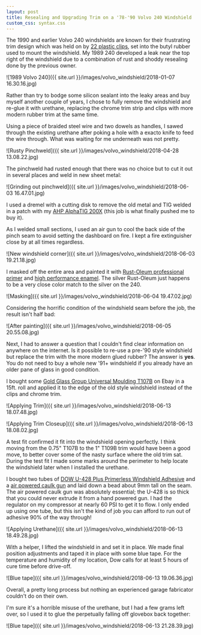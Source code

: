 ```yaml
---
layout: post
title: Resealing and Upgrading Trim on a '78-'90 Volvo 240 Windshield
custom_css: syntax.css
---
```

The 1990 and earlier Volvo 240 windshields are known for their frustrating trim design which was held on 
by [22 plastic clips](https://www.volvopartswebstore.com/products/Volvo/240/Clip-kit-Genuine-Classic-Part/1113962/270148.html), 
set into the butyl rubber used to mount the windshield. My 1989 240 developed a leak near the top right of the 
windshield due to a combination of rust and shoddy resealing done by the previous owner. 

![1989 Volvo 240]({{ site.url }}/images/volvo_windshield/2018-01-07 16.30.16.jpg)

Rather than try to bodge some silicon sealant into the leaky areas and buy myself another couple of years, I chose to fully remove the windshield and 
re-glue it with urethane, replacing the chrome trim strip and clips with more modern rubber trim at the same time. 

Using a piece of braided steel wire and two dowels as handles, I sawed through the existing urethane after poking a hole with a exacto knife to feed the wire through.
What was waiting for me underneath was not pretty.

![Rusty Pinchweld]({{ site.url }}/images/volvo_windshield/2018-04-28 13.08.22.jpg)

The pinchweld had rusted enough that there was no choice but to cut it out in several places and weld in new sheet metal:

![Grinding out pinchweld]({{ site.url }}/images/volvo_windshield/2018-06-03 16.47.01.jpg)

I used a dremel with a cutting disk to remove the old metal and TIG welded in a patch with my [AHP AlphaTIG 200X](https://amzn.to/2ya1l1F) (this job is what finally pushed me to buy it).

As I welded small sections, I used an air gun to cool the back side of the pinch seam to avoid setting the dashboard on fire. I kept a fire
extinguisher close by at all times regardless.

![New windshield corner]({{ site.url }}/images/volvo_windshield/2018-06-03 19.21.18.jpg)

I masked off the entire area and painted it with [Rust-Oleum professional primer](https://amzn.to/2JH2C1r) and [high performance enamel](https://www.walmart.com/ip/Rust-Oleum-Professional-High-Performance-Enamel-Spray/35031494). 
The silver Rust-Oleum just happens to be a very close color match to the silver on the 240.

![Masking]({{ site.url }}/images/volvo_windshield/2018-06-04 19.47.02.jpg)

Considering the horrific condition of the windshield seam before the job, the result isn't half bad:

![After painting]({{ site.url }}/images/volvo_windshield/2018-06-05 20.55.08.jpg)

Next, I had to answer a question that I couldn't find clear information on anywhere on the internet. Is it possible to re-use a pre-'90 style windshield 
but replace the trim with the more modern glued rubber? The answer is **yes**. 
You do not need to buy a whole new '91+ windshield if you already have an older pane of glass in good condition.

I bought some [Gold Glass Group Universal Moulding T107B](http://www.gggcorp.com/Universal_Mouldings.html#OriginalT) 
on Ebay in a 15ft. roll and applied it to the edge of the old style windshield instead of the clips and chrome trim. 

![Applying Trim]({{ site.url }}/images/volvo_windshield/2018-06-13 18.07.48.jpg)

![Applying Trim Closeup]({{ site.url }}/images/volvo_windshield/2018-06-13 18.08.02.jpg)

A test fit confirmed it fit into the windshield opening perfectly. I think moving from the 0.75" T107B to the 1" T109B trim would have been a good move, to better
cover some of the nasty surface where the old trim sat. During the test fit I made some marks around the perimeter to help locate the 
windshield later when I installed the urethane.

I bought two tubes of [DOW U-428 Plus Primerless Windshield Adhesive](https://amzn.to/2HLgUfO) and a [air powered caulk gun](https://amzn.to/2JJCxii) and 
laid down a bead about 9mm tall on the seam. The air powered caulk gun was absolutely essential; the U-428 is so thick that you could never
extrude it from a hand powered gun. I had the regulator on my compressor at nearly 60 PSI to get it to flow. I only ended up using one tube, but this isn't the kind of job you can afford to run out of adhesive 90% of the way through!

![Applying Urethane]({{ site.url }}/images/volvo_windshield/2018-06-13 18.49.28.jpg)

With a helper, I lifted the windshield in and set it in place. We made final position adjustments and taped it in place with some blue tape. 
For the temperature and humidity of my location, Dow calls for at least 5 hours of cure time before drive-off.

![Blue tape]({{ site.url }}/images/volvo_windshield/2018-06-13 19.06.36.jpg)

Overall, a pretty long process but nothing an experienced garage fabricator couldn't do on their own. 

I'm sure it's a horrible misuse of the urethane, but I had a few grams left over, so I used it to glue the perpetually falling off glovebox back together:

![Blue tape]({{ site.url }}/images/volvo_windshield/2018-06-13 21.28.39.jpg)